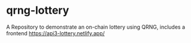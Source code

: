 # qrng-lottery
A Repository to demonstrate an on-chain lottery using QRNG, includes a frontend
https://api3-lottery.netlify.app/

